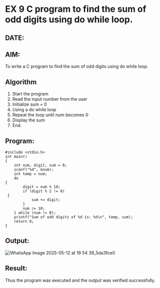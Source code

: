 # EX 9 C program to find the sum of odd digits using do while loop.
## DATE:
## AIM:
To write a C program to find the sum of odd digits using do while loop.

## Algorithm
1. Start the program
2. Read the input number from the user
3. Initialize sum = 0
4. Using a do while loop
5. Repeat the loop until num becomes 0
6. Display the sum
7. End.

## Program:
```
#include <stdio.h>
int main()
{
    int num, digit, sum = 0;
    scanf("%d", &num);
    int temp = num; 
    do
{
        digit = num % 10;
        if (digit % 2 != 0)
 {
            sum += digit;
        }
        num /= 10;
    } while (num != 0);
    printf("Sum of odd digits of %d is: %d\n", temp, sum);
    return 0;
}
```

## Output:
![WhatsApp Image 2025-05-12 at 19 54 39_5da3fce0](https://github.com/user-attachments/assets/d1577b95-37c2-497b-89c7-16ecb93cbd08)


## Result:
Thus the program was executed and the output was verified successfully.
